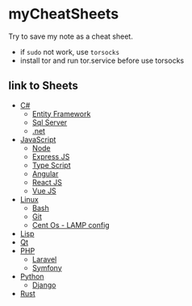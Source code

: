 # myCheatSheets

Try to save my note as a cheat sheet.

* if `sudo` not work, use `torsocks`
* install tor and run tor.service before use torsocks

## link to Sheets

* [C#](/Csharp/)
  * [Entity Framework](./Csharp/EntityFramework.md)
  * [Sql Server](./Csharp/SqlServer.md)
  * [.net](./Csharp/dotnet.md)
* [JavaScript](./JavaScript/)
  * [Node](./JavaScript/Node.md)
  * [Express JS](./JavaScript/ExpressJs.md)
  * [Type Script](./JavaScript/TypeScript.md)
  * [Angular](./JavaScript/Angular.md)
  * [React JS](./JavaScript/ReactJs.md)
  * [Vue JS](./JavaScript/VueJs.md)
* [Linux](./Linux/)
  * [Bash](./Linux/bash.md)
  * [Git](./Linux/git.md)
  * [Cent Os - LAMP config](./Linux/CentOs-LAMP.md)
* [Lisp](./Lisp/)
* [Qt](./Qt/)
* [PHP](./PHP/)
  * [Laravel](./PHP/Laravel.md)
  * [Symfony](./PHP/Symfony.md)
* [Python](./Python/)
  * [Django](./Python/Django.md)
* [Rust](./Rust/)
